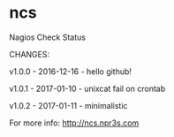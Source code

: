 # ncs
Nagios Check Status

CHANGES:

v1.0.0 - 2016-12-16 - hello github!

v1.0.1 - 2017-01-10 - unixcat fail on crontab

v1.0.2 - 2017-01-11 - minimalistic

For more info: http://ncs.npr3s.com

